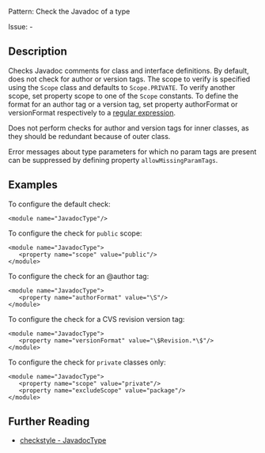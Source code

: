 Pattern: Check the Javadoc of a type

Issue: -

## Description

Checks Javadoc comments for class and interface definitions. By default, does not check for author or version tags. The scope to verify is specified using the `Scope` class and defaults to `Scope.PRIVATE`. To verify another scope, set property scope to one of the `Scope` constants. To define the format for an author tag or a version tag, set property authorFormat or versionFormat respectively to a [regular expression](https://docs.oracle.com/javase/7/docs/api/java/util/regex/Pattern.html). 

Does not perform checks for author and version tags for inner classes, as they should be redundant because of outer class. 

Error messages about type parameters for which no param tags are present can be suppressed by defining property `allowMissingParamTags`. 

## Examples

To configure the default check: 
    
    
    <module name="JavadocType"/>
            

To configure the check for `public` scope: 
    
    
    <module name="JavadocType">
       <property name="scope" value="public"/>
    </module>
            

To configure the check for an @author tag: 
    
    
    <module name="JavadocType">
       <property name="authorFormat" value="\S"/>
    </module>
            

To configure the check for a CVS revision version tag: 
    
    
    <module name="JavadocType">
       <property name="versionFormat" value="\$Revision.*\$"/>
    </module>
            

To configure the check for `private` classes only: 
    
    
    <module name="JavadocType">
       <property name="scope" value="private"/>
       <property name="excludeScope" value="package"/>
    </module>

## Further Reading

* [checkstyle - JavadocType](http://checkstyle.sourceforge.net/config_javadoc.html#JavadocType)